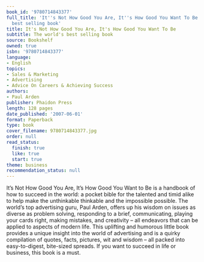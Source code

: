 ```yaml
---
book_id: '9780714843377'
full_title: 'It''s Not How Good You Are, It''s How Good You Want To Be: The world''s
  best selling book'
title: It's Not How Good You Are, It's How Good You Want To Be
subtitle: The world's best selling book
source: Bookshelf
owned: true
isbn: '9780714843377'
language:
- English
topics:
- Sales & Marketing
- Advertising
- Advice On Careers & Achieving Success
authors:
- Paul Arden
publisher: Phaidon Press
length: 128 pages
date_published: '2007-06-01'
format: Paperback
type: book
cover_filename: 9780714843377.jpg
order: null
read_status:
  finish: true
  like: true
  start: true
theme: business
recommendation_status: null
---
```

It’s Not How Good You Are, It’s How Good You Want to Be is a handbook of how to succeed in the world: a pocket bible for the talented and timid alike to help make the unthinkable thinkable and the impossible possible.
The world’s top advertising guru, Paul Arden, offers up his wisdom on issues as diverse as problem solving, responding to a brief, communicating, playing your cards right, making mistakes, and creativity – all endeavors that can be applied to aspects of modern life.
This uplifting and humorous little book provides a unique insight into the world of advertising and is a quirky compilation of quotes, facts, pictures, wit and wisdom – all packed into easy-to-digest, bite-sized spreads. If you want to succeed in life or business, this book is a must.

